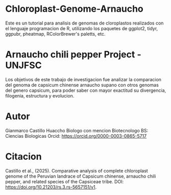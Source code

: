 # Chloroplast-Genome-Arnaucho
Este es un tutorial para analisis de genomas de cloroplastos realizados con el lenguaje programacion de R, utilizando los paquetes de ggplot2, tidyr, ggpubr, pheatmap, RColorBrewer's paletts, etc.

# Arnaucho chili pepper Project - UNJFSC

Los objetivos de este trabajo de investigacion fue analizar la comparacion del genoma de capsicum chinense arnaucho supano con otros genomas del genero capsicum, para poder saber con mayor exactitud su divergencia, filogenia, estructura y evolucion.

# Autor
Gianmarco Castillo Huaccho
Biologo con mencion Biotecnologo
BS: Ciencias Biologicas
Orcid: https://orcid.org/0000-0003-0865-5717

# Citacion
Castillo et al., (2025). Comparative analysis of complete chloroplast genome of the Peruvian landrace of Capsicum chinense, arnaucho chili pepper, and related species of the Capsiceae tribe. DOI: https://doi.org/10.21203/rs.3.rs-5657151/v1.
